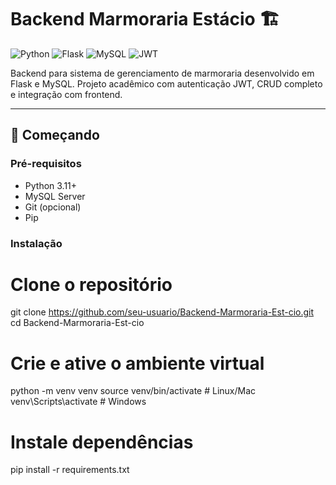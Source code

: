 # Backend Marmoraria Estácio 🏗️

![Python](https://img.shields.io/badge/Python-3.11%2B-blue)
![Flask](https://img.shields.io/badge/Flask-2.0%2B-green)
![MySQL](https://img.shields.io/badge/MySQL-8.0%2B-orange)
![JWT](https://img.shields.io/badge/JWT-Auth-yellowgreen)

Backend para sistema de gerenciamento de marmoraria desenvolvido em Flask e MySQL. Projeto acadêmico com autenticação JWT, CRUD completo e integração com frontend.

---

## 🚀 Começando

### Pré-requisitos
- Python 3.11+
- MySQL Server
- Git (opcional)
- Pip

### Instalação
# Clone o repositório
git clone https://github.com/seu-usuario/Backend-Marmoraria-Est-cio.git
cd Backend-Marmoraria-Est-cio

# Crie e ative o ambiente virtual
python -m venv venv
source venv/bin/activate  # Linux/Mac
venv\Scripts\activate    # Windows

# Instale dependências
pip install -r requirements.txt
